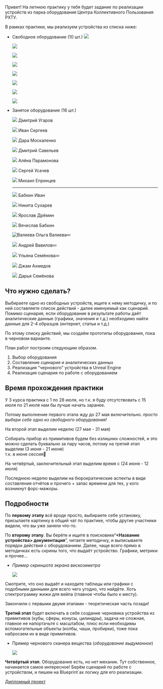 Привет! На летнюю практику у тебя будет задание по реализации устройств из парка оборудования Центра Коллективного Пользования РХТУ.

В рамках практики, мы реализуем устройства из списка ниже:

- Свободное оборудование (10 шт.)
    ![](Untitled.png)
    
    ![](Untitled%201.png)
    
    ![](Untitled%202.png)
    
    ![](Untitled%203.png)
    
    ![](Untitled%204.png)
    
    ![](Untitled%205.png)
    
    ![](Untitled%206.png)
    
    ![](Untitled%207.png)
    
- Занятое оборудование (16 шт.)
    
    ![](Untitled%2011.png)
    Дмитрий Угаров
    
    ![](Untitled%2012.png)
    Иван Сергеев
    
    ![](Untitled%2013.png)
    Дара Москаленко
    
    
    ![](Untitled%2014.png)
    Дмитрий Савельев
    
    
    ![](Untitled%2015.png)
    Алёна Парамонова
    
    ![](Untitled%2016.png)
    Сергей Усачев
    
    ![](Untitled%2017.png)
    Михаил Епринцев  
    
    ---
    
    ![](Untitled%2018.png)
    Бабкин Иван
      
    ![](Untitled%2010.png)
    Никита Сухарев
    
    
    
    
    ![](Untitled%2019.png)
    Ярослав Дрёмин
    
    
    
    
    ![](Untitled%2020.png)
    Вячеслав Бабкин
    
    
    
    
    
    ![Валиева](Untitled%2021.png)
    Ольга Валиева💤
    
    
    
    ![](Untitled%2022.png)
    Андрей Вавилов💤
    
    
    
    
    
    ![](Untitled%2023.png)
    Ульяна Семёнова💤
    
    
    
    
    
    ![](Untitled%2024.png)
    Джам Ахмедов
    
    
    
    ![](Untitled%2025.png)
    Дарья Семёнова
    
      
    

## Что нужно сделать?

Выбираете одно из свободных устройств, ищите к нему методичку, и по ней составляете список действий - далее именуемый как сценарий. Помимо сценария, если оборудование в результате работы даёт аналитические данные (графики, значения и т.д.) необходимо найти данные для 2-4 образцов (интернет, статьи и т.д.)

По этому списку действий, мы создаём прототипы оборудования, пока в черновом варианте.

План работ построим следующим образом.

1. Выбор оборудования
2. Составление сценария и аналитических данных
3. Реализация “чернового” устройства в Unreal Engine
4. Реализация сценария по работе с оборудованием

## Время прохождения практики

У 3 курса практика с 1 по 28 июля, но т.к. я буду отсутствовать с 15 июля по 21 июля нам бы лучше начать заранее.

Потому выполнение первого этапа жду до 27 мая включительно. _просто выбери себе одно из свободного оборудования!_

На второй этап выделим неделю (27 мая - 31 мая)

Собирать прибор из примитивов будем без излишних сложностей, и это можно сделать буквально за пару часов, потому на третий этап выделим (3 июня - 21 июня)  
т.к. в июне сессия🙂  

На четвёртый, заключительный этап выделим время с (24 июня - 12 июля)

Последнюю неделю выделим на бюрократические аспекты в виде составления отчётов и прочего + запас времени для тех, у кого возникнут форс-мажоры.

## Подробности

По **первому этапу** всё вроде просто, выбираете себе установку, присылаете картинку в общий чат по практике, чтобы другие участники видели, что вы уже заняли что-то.

По **второму этапу**. Вы берёте и ищите в поисковике“**<Название устройства> документация**”, читаете методичку, и выписываете порядок действий с оборудованием. Далее, чаще всего прямо в методичках есть скрины того, что выдаёт устройство. Графики, метрики и прочее…

- _Пример скриншота экрана вискозиметра_
    
    ![](Untitled%2026.png)
    

Смотрите, что оно выдаёт и находите таблицы или графики с подобными данными для всего чего угодно, что найдёте. Хоть спектрограмму жижи для вейпа (главное чтобы было к месту).

Закончили с первыми двумя этапами - теоретическая часть позади!

**Третий этап** будет включать в себя создание черновика устройства из примитивов (кубы, сферы, конусы, цилиндры), задача не сложная, главное не напортачьте с масштабом, плюс если необходимы вспомогательные объекты (колбы, чаши, пробирки), тоже пока набросаем их в виде примитивов.

- Пример чернового сканера вещества (_оборудование выдуманное_)
    
    ![](Untitled%2027.png)
    

**Четвёртый этап**. Оборудование есть, но нет механик. Тут собственное, начинается самое интересное! Берём сценарий по работе с устройством, и пишем на Blueprint`ах логику для его реализации.

[Дипломный проект](Notion%2F%D0%9B%D0%B5%D1%82%D0%BD%D1%8F%D1%8F%20%D0%BF%D1%80%D0%B0%D0%BA%D1%82%D0%B8%D0%BA%D0%B0%202024%2F%D0%94%D0%B8%D0%BF%D0%BB%D0%BE%D0%BC%D0%BD%D1%8B%D0%B9%20%D0%BF%D1%80%D0%BE%D0%B5%D0%BA%D1%82%2F%D0%94%D0%B8%D0%BF%D0%BB%D0%BE%D0%BC%D0%BD%D1%8B%D0%B9%20%D0%BF%D1%80%D0%BE%D0%B5%D0%BA%D1%82)